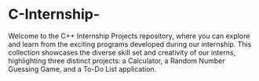 # C-Internship-
Welcome to the C++ Internship Projects repository, where you can explore and learn from the exciting programs developed during our internship. This collection showcases the diverse skill set and creativity of our interns, highlighting three distinct projects: a Calculator, a Random Number Guessing Game, and a To-Do List application.
